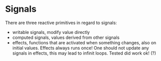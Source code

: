 # Signals

There are three reactive primitives in regard to signals:

- writable signals, modify value directly
- computed signals, values derived from other signals
- effects, functions that are activated when something changes, also on initial values. Effects always runs once! One should not update any signals in effects, this may lead to infinit loops. Tested did work ok! (?)
